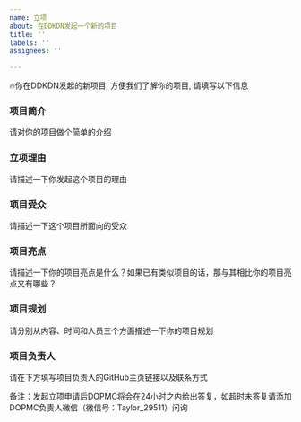 ```yaml
---
name: 立项
about: 在DDKDN发起一个新的项目
title: ''
labels: ''
assignees: ''

---
```


🔥你在DDKDN发起的新项目, 方便我们了解你的项目, 请填写以下信息

### 项目简介

请对你的项目做个简单的介绍



### 立项理由

请描述一下你发起这个项目的理由



### 项目受众

请描述一下这个项目所面向的受众



### 项目亮点

请描述一下你的项目亮点是什么？如果已有类似项目的话，那与其相比你的项目亮点又有哪些？



### 项目规划

请分别从内容、时间和人员三个方面描述一下你的项目规划



### 项目负责人

请在下方填写项目负责人的GitHub主页链接以及联系方式



备注：发起立项申请后DOPMC将会在24小时之内给出答复，如超时未答复请添加DOPMC负责人微信（微信号：Taylor_29511）问询
